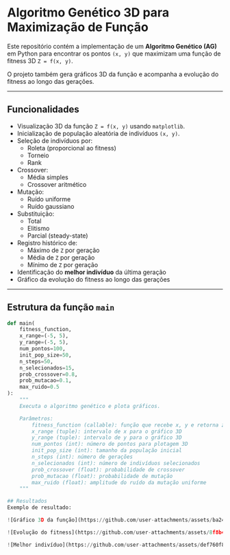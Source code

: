 # Algoritmo Genético 3D para Maximização de Função

Este repositório contém a implementação de um **Algoritmo Genético (AG)** em Python para encontrar os pontos `(x, y)` que maximizam uma função de fitness 3D `Z = f(x, y)`.

O projeto também gera gráficos 3D da função e acompanha a evolução do fitness ao longo das gerações.

---

## Funcionalidades

- Visualização 3D da função `Z = f(x, y)` usando `matplotlib`.
- Inicialização de população aleatória de indivíduos `(x, y)`.
- Seleção de indivíduos por:
  - Roleta (proporcional ao fitness)
  - Torneio
  - Rank
- Crossover:
  - Média simples
  - Crossover aritmético
- Mutação:
  - Ruído uniforme
  - Ruído gaussiano
- Substituição:
  - Total
  - Elitismo
  - Parcial (steady-state)
- Registro histórico de:
  - Máximo de `Z` por geração
  - Média de `Z` por geração
  - Mínimo de `Z` por geração
- Identificação do **melhor indivíduo** da última geração
- Gráfico da evolução do fitness ao longo das gerações

---

## Estrutura da função `main`

```python
def main(
    fitness_function,
    x_range=(-5, 5),
    y_range=(-5, 5),
    num_pontos=100,
    init_pop_size=50,
    n_steps=50,
    n_selecionados=15,
    prob_crossover=0.8,
    prob_mutacao=0.1,
    max_ruido=0.5
):
    """
    Executa o algoritmo genético e plota gráficos.

    Parâmetros:
        fitness_function (callable): função que recebe x, y e retorna z
        x_range (tuple): intervalo de x para o gráfico 3D
        y_range (tuple): intervalo de y para o gráfico 3D
        num_pontos (int): número de pontos para plotagem 3D
        init_pop_size (int): tamanho da população inicial
        n_steps (int): número de gerações
        n_selecionados (int): número de indivíduos selecionados
        prob_crossover (float): probabilidade de crossover
        prob_mutacao (float): probabilidade de mutação
        max_ruido (float): amplitude do ruído da mutação uniforme
    """

## Resultados
Exemplo de resultado: 

![Gráfico 3D da função](https://github.com/user-attachments/assets/ba24fcf2-538e-4557-93a2-7ce287249059)

![Evolução do fitness](https://github.com/user-attachments/assets/8f8b45c1-4258-4665-8001-61398d083b88)

![Melhor indivíduo](https://github.com/user-attachments/assets/def760f8-6573-4c32-a6b0-e738ca7883d4)

